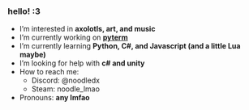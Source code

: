 ### hello! :3

- I’m interested in **axolotls, art, and music**
- I’m currently working on **[pyterm](https://github.com/noodlotl/pyterm)**
- I’m currently learning **Python, C#, and Javascript (and a little Lua maybe)**
- I’m looking for help with **c# and unity**
- How to reach me:
    - Discord: @noodledx
    - Steam: noodle_lmao
- Pronouns: **any lmfao**
